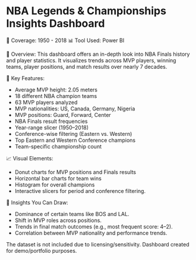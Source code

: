 NBA Legends & Championships Insights Dashboard
==============================================

📅 Coverage: 1950 - 2018
📊 Tool Used: Power BI

📌 Overview:
This dashboard offers an in-depth look into NBA Finals history and player statistics. It visualizes trends across MVP players, winning teams, player positions, and match results over nearly 7 decades.

🎯 Key Features:
- Average MVP height: 2.05 meters
- 18 different NBA champion teams
- 63 MVP players analyzed
- MVP nationalities: US, Canada, Germany, Nigeria
- MVP positions: Guard, Forward, Center
- NBA Finals result frequencies
- Year-range slicer (1950–2018)
- Conference-wise filtering (Eastern vs. Western)
- Top Eastern and Western Conference champions
- Team-specific championship count

📈 Visual Elements:
- Donut charts for MVP positions and Finals results
- Horizontal bar charts for team wins
- Histogram for overall champions
- Interactive slicers for period and conference filtering.

🧠 Insights You Can Draw:
- Dominance of certain teams like BOS and LAL.
- Shift in MVP roles across positions.
- Trends in final match outcomes (e.g., most frequent score: 4–2).
- Correlation between MVP nationality and performance trends.

The dataset is not included due to licensing/sensitivity. Dashboard created for demo/portfolio purposes.
